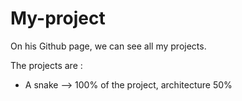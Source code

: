 # My-project

On his Github page, we can see all my projects.

The projects are :
  - A snake --> 100% of the project, architecture 50%
